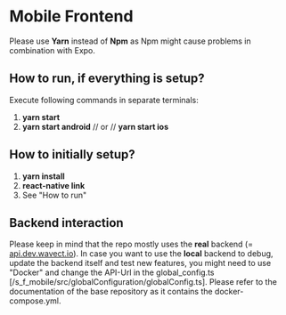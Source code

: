 # Mobile Frontend
Please use **Yarn** instead of **Npm** as Npm might cause problems in combination with Expo. 

## How to run, if everything is setup?
Execute following commands in separate terminals: 
1. **yarn start**
2. **yarn start android** // or // **yarn start ios**

## How to initially setup?
1. **yarn install**
2. **react-native link**
3. See "How to run"

## Backend interaction
Please keep in mind that the repo mostly uses the **real** backend (= [api.dev.wavect.io](https://api.dev.wavect.io)). 
In case you want to use the **local** backend to debug, update the backend itself and test new features, you might
need to use "Docker" and change the API-Url in the global_config.ts [/s_f_mobile/src/globalConfiguration/globalConfig.ts]. 
Please refer to the documentation of the base repository as it contains the docker-compose.yml.

